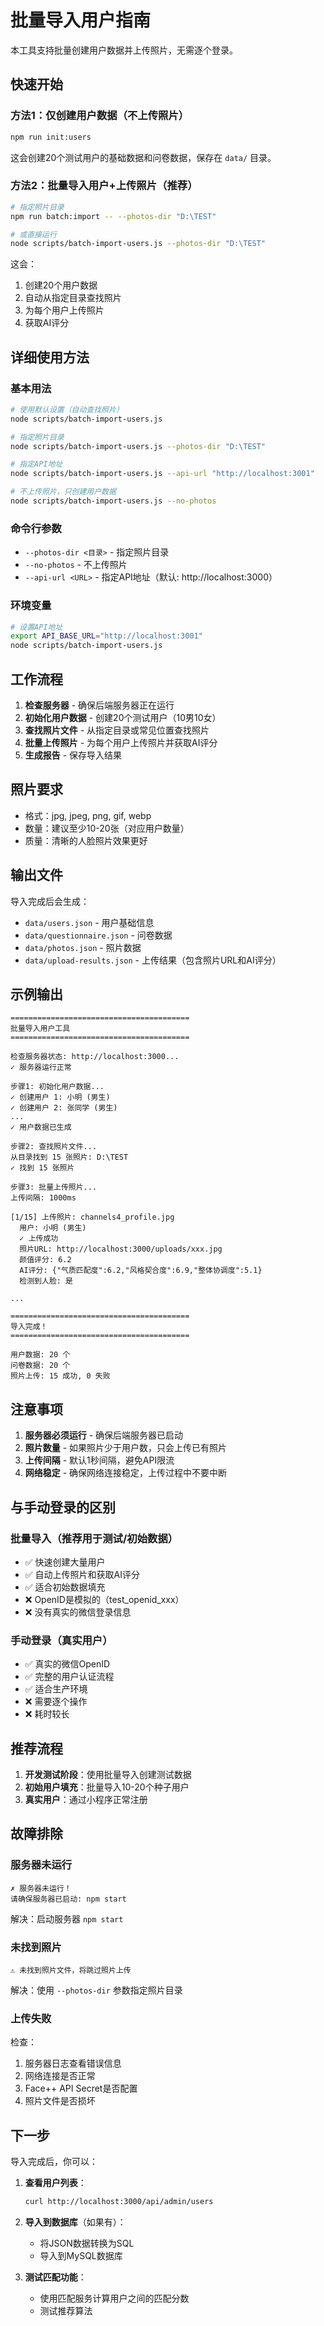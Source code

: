 # 批量导入用户指南

本工具支持批量创建用户数据并上传照片，无需逐个登录。

## 快速开始

### 方法1：仅创建用户数据（不上传照片）

```bash
npm run init:users
```

这会创建20个测试用户的基础数据和问卷数据，保存在 `data/` 目录。

### 方法2：批量导入用户+上传照片（推荐）

```bash
# 指定照片目录
npm run batch:import -- --photos-dir "D:\TEST"

# 或直接运行
node scripts/batch-import-users.js --photos-dir "D:\TEST"
```

这会：
1. 创建20个用户数据
2. 自动从指定目录查找照片
3. 为每个用户上传照片
4. 获取AI评分

## 详细使用方法

### 基本用法

```bash
# 使用默认设置（自动查找照片）
node scripts/batch-import-users.js

# 指定照片目录
node scripts/batch-import-users.js --photos-dir "D:\TEST"

# 指定API地址
node scripts/batch-import-users.js --api-url "http://localhost:3001"

# 不上传照片，只创建用户数据
node scripts/batch-import-users.js --no-photos
```

### 命令行参数

- `--photos-dir <目录>` - 指定照片目录
- `--no-photos` - 不上传照片
- `--api-url <URL>` - 指定API地址（默认: http://localhost:3000）

### 环境变量

```bash
# 设置API地址
export API_BASE_URL="http://localhost:3001"
node scripts/batch-import-users.js
```

## 工作流程

1. **检查服务器** - 确保后端服务器正在运行
2. **初始化用户数据** - 创建20个测试用户（10男10女）
3. **查找照片文件** - 从指定目录或常见位置查找照片
4. **批量上传照片** - 为每个用户上传照片并获取AI评分
5. **生成报告** - 保存导入结果

## 照片要求

- 格式：jpg, jpeg, png, gif, webp
- 数量：建议至少10-20张（对应用户数量）
- 质量：清晰的人脸照片效果更好

## 输出文件

导入完成后会生成：

- `data/users.json` - 用户基础信息
- `data/questionnaire.json` - 问卷数据
- `data/photos.json` - 照片数据
- `data/upload-results.json` - 上传结果（包含照片URL和AI评分）

## 示例输出

```
========================================
批量导入用户工具
========================================

检查服务器状态: http://localhost:3000...
✓ 服务器运行正常

步骤1: 初始化用户数据...
✓ 创建用户 1: 小明 (男生)
✓ 创建用户 2: 张同学 (男生)
...
✓ 用户数据已生成

步骤2: 查找照片文件...
从目录找到 15 张照片: D:\TEST
✓ 找到 15 张照片

步骤3: 批量上传照片...
上传间隔: 1000ms

[1/15] 上传照片: channels4_profile.jpg
  用户: 小明 (男生)
  ✓ 上传成功
  照片URL: http://localhost:3000/uploads/xxx.jpg
  颜值评分: 6.2
  AI评分: {"气质匹配度":6.2,"风格契合度":6.9,"整体协调度":5.1}
  检测到人脸: 是

...

========================================
导入完成！
========================================

用户数据: 20 个
问卷数据: 20 个
照片上传: 15 成功, 0 失败
```

## 注意事项

1. **服务器必须运行** - 确保后端服务器已启动
2. **照片数量** - 如果照片少于用户数，只会上传已有照片
3. **上传间隔** - 默认1秒间隔，避免API限流
4. **网络稳定** - 确保网络连接稳定，上传过程中不要中断

## 与手动登录的区别

### 批量导入（推荐用于测试/初始数据）
- ✅ 快速创建大量用户
- ✅ 自动上传照片和获取AI评分
- ✅ 适合初始数据填充
- ❌ OpenID是模拟的（test_openid_xxx）
- ❌ 没有真实的微信登录信息

### 手动登录（真实用户）
- ✅ 真实的微信OpenID
- ✅ 完整的用户认证流程
- ✅ 适合生产环境
- ❌ 需要逐个操作
- ❌ 耗时较长

## 推荐流程

1. **开发测试阶段**：使用批量导入创建测试数据
2. **初始用户填充**：批量导入10-20个种子用户
3. **真实用户**：通过小程序正常注册

## 故障排除

### 服务器未运行
```
✗ 服务器未运行！
请确保服务器已启动: npm start
```
解决：启动服务器 `npm start`

### 未找到照片
```
⚠ 未找到照片文件，将跳过照片上传
```
解决：使用 `--photos-dir` 参数指定照片目录

### 上传失败
检查：
1. 服务器日志查看错误信息
2. 网络连接是否正常
3. Face++ API Secret是否配置
4. 照片文件是否损坏

## 下一步

导入完成后，你可以：

1. **查看用户列表**：
   ```bash
   curl http://localhost:3000/api/admin/users
   ```

2. **导入到数据库**（如果有）：
   - 将JSON数据转换为SQL
   - 导入到MySQL数据库

3. **测试匹配功能**：
   - 使用匹配服务计算用户之间的匹配分数
   - 测试推荐算法


